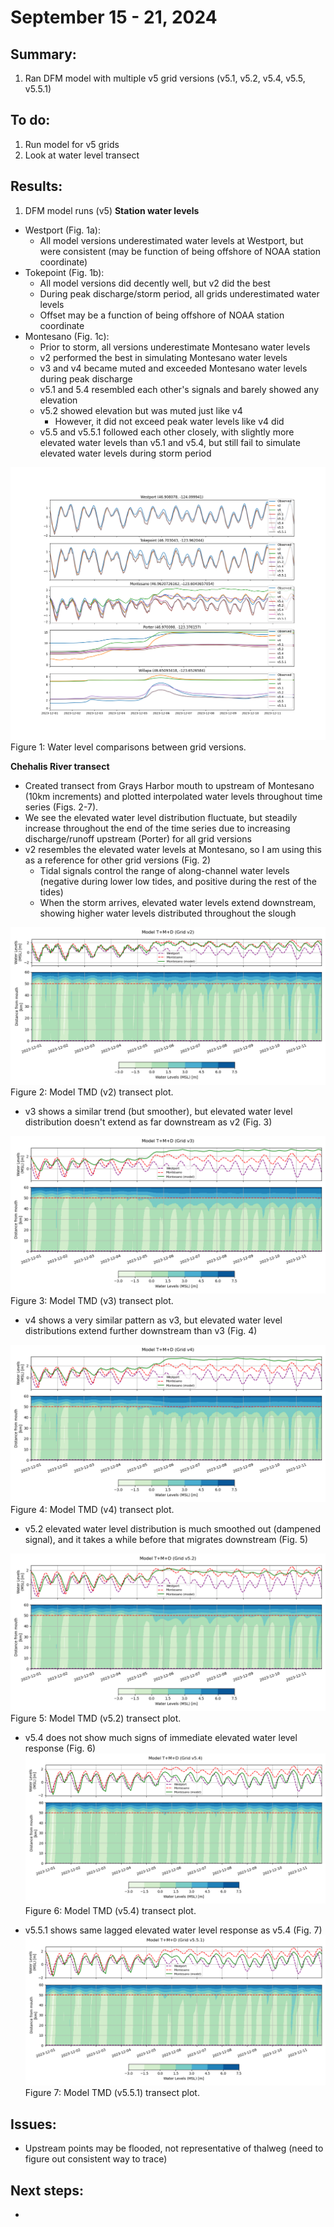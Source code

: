# September 15 - 21, 2024

## Summary:
1) Ran DFM model with multiple v5 grid versions (v5.1, v5.2, v5.4, v5.5, v5.5.1)

## To do:
1) Run model for v5 grids
2) Look at water level transect

## Results:
1) DFM model runs (v5)
<b>Station water levels</b>
- Westport (Fig. 1a):
	- All model versions underestimated water levels at Westport, but were consistent (may be function of being offshore of NOAA station coordinate)
- Tokepoint (Fig. 1b):
	- All model versions did decently well, but v2 did the best
	- During peak discharge/storm period, all grids underestimated water levels
	- Offset may be a function of being offshore of NOAA station coordinate
- Montesano (Fig. 1c):
	- Prior to storm, all versions underestimate Montesano water levels
	- v2 performed the best in simulating Montesano water levels
	- v3 and v4 became muted and exceeded Montesano water levels during peak discharge
	- v5.1 and 5.4 resembled each other's signals and barely showed any elevation
	- v5.2 showed elevation but was muted just like v4
		- However, it did not exceed peak water levels like v4 did
	- v5.5 and v5.5.1 followed each other closely, with slightly more elevated water levels than v5.1 and v5.4, but still fail to simulate elevated water levels during storm period

![Time series](../Figures/091724meeting/WaterLevelComparisons_v2v4v5.1v5.2v5.4v5.5v5.5.1.png)<br>
Figure 1: Water level comparisons between grid versions.<br>


<b>Chehalis River transect</b>
- Created transect from Grays Harbor mouth to upstream of Montesano (10km increments) and plotted interpolated water levels throughout time series (Figs. 2-7).
- We see the elevated water level distribution fluctuate, but steadily increase throughout the end of the time series due to increasing discharge/runoff upstream (Porter) for all grid versions
- v2 resembles the elevated water levels at Montesano, so I am using this as a reference for other grid versions (Fig. 2)
	- Tidal signals control the range of along-channel water levels (negative during lower low tides, and positive during the rest of the tides)
	- When the storm arrives, elevated water levels extend downstream, showing higher water levels distributed throughout the slough 

![Transect plot](../Figures/091724meeting/Model_TMDv2_transect.png)<br>
Figure 2: Model TMD (v2) transect plot.<br>

- v3 shows a similar trend (but smoother), but elevated water level distribution doesn't extend as far downstream as v2 (Fig. 3)

![Transect plot](../Figures/091724meeting/Model_TMDv3_transect.png)<br>
Figure 3: Model TMD (v3) transect plot.<br>

- v4 shows a very similar pattern as v3, but elevated water level distributions extend further downstream than v3 (Fig. 4)

![Transect plot](../Figures/091724meeting/Model_TMDv4_transect.png)<br>
Figure 4: Model TMD (v4) transect plot.<br>

- v5.2 elevated water level distribution is much smoothed out (dampened signal), and it takes a while before that migrates downstream (Fig. 5)

![Transect plot](../Figures/091724meeting/Model_TMDv5.2_transect.png)<br>
Figure 5: Model TMD (v5.2) transect plot.<br>

- v5.4 does not show much signs of immediate elevated water level response (Fig. 6)
![Transect plot](../Figures/091724meeting/Model_TMDv5.4_transect.png)<br>
Figure 6: Model TMD (v5.4) transect plot.<br>

- v5.5.1 shows same lagged elevated water level response as v5.4 (Fig. 7)
![Transect plot](../Figures/091724meeting/Model_TMDv5.5.1_transect.png)<br>
Figure 7: Model TMD (v5.5.1) transect plot.<br>

## Issues:
- Upstream points may be flooded, not representative of thalweg (need to figure out consistent way to trace)

## Next steps:
- 



